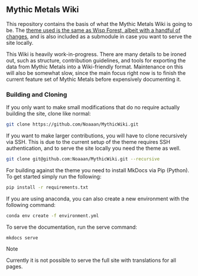 ## Mythic Metals Wiki

This repository contains the basis of what the Mythic Metals Wiki is going to be. The [theme used is the same as Wisp Forest, albeit with a handful of changes](https://github.com/Noaaan/mythic-docs-theme), and is also included as a submodule in case you want to serve the site locally.

This Wiki is heavily work-in-progress. There are many details to be ironed out, such as structure, contribution guidelines, and tools for exporting the data from Mythic Metals into a Wiki-friendly format. Maintenance on this will also be somewhat slow, since the main focus right now is to finish the current feature set of Mythic Metals before expensively documenting it.

### Building and Cloning

If you only want to make small modifications that do no require actually building the site, clone like normal:

```bash
git clone https://github.com/Noaaan/MythicWiki.git
```

If you want to make larger contributions, you will have to clone recursively via SSH. This is due to the current setup of the theme requires SSH authentication, and to serve the site locally you need the theme as well.

```bash
git clone git@github.com:Noaaan/MythicWiki.git --recursive
```

<!-- For building against the theme you need to install MkDocs via Pip (Python). To get started simply run the following:

```bash
pip install mkdocs-material mkdocs-git-revision-date-localized-plugin mkdocs-video mkdocs-static-i18n[material]
``` -->

For building against the theme you need to install MkDocs via Pip (Python). To get started simply run the following:

```bash
pip install -r requirements.txt
```

If you are using anaconda, you can also create a new environment with the following command:

```bash
conda env create -f environment.yml
```

To serve the documentation, run the serve command:

```bash
mkdocs serve
```

> [!NOTE]
> Currently it is not possible to serve the full site with translations for all pages.
